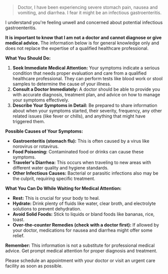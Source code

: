 > Doctor, I have been experiencing severe stomach pain, nausea and vomiting, and diarrhea. I fear it might be an infectious gastroenteritis.

I understand you're feeling unwell and concerned about potential infectious gastroenteritis.  

**It is important to know that I am not a doctor and cannot diagnose or give medical advice.** The information below is for general knowledge only and does not 
replace the expertise of a qualified healthcare professional. 

 **What You Should Do:**

1. **Seek Immediate Medical Attention:** Your symptoms indicate a serious condition that needs proper evaluation and care from a qualified healthcare professional. 
They can perform tests like blood work or stool samples to determine the cause of your illness.
2. **Consult a Doctor Immediately:**  A doctor should be able to provide you with accurate diagnosis, treatment plan, and advice on how to manage your symptoms 
effectively. 
3. **Describe Your Symptoms in Detail:** Be prepared to share information about when your symptoms started, their severity, frequency, any other related issues 
(like fever or chills), and anything that might have triggered them. 

**Possible Causes of Your Symptoms:**

* **Gastroenteritis (stomach flu):** This is often caused by a virus like norovirus or rotavirus.
* **Food Poisoning:** Contaminated food or drinks can cause these symptoms.
* **Traveler's Diarrhea:**  This occurs when traveling to new areas with different water quality and hygiene standards. 
* **Other Infectious Causes:** Bacterial or parasitic infections also may be the culprit, requiring specific treatment.

**What You Can Do While Waiting for Medical Attention:**

* **Rest:** This is crucial for your body to heal.
* **Hydrate:** Drink plenty of fluids like water, clear broth, and electrolyte solutions to prevent dehydration. 
* **Avoid Solid Foods:**  Stick to liquids or bland foods like bananas, rice, toast.
* **Over-the-counter Remedies (check with a doctor first):** If allowed by your doctor, medications for nausea and diarrhea might offer some relief.

**Remember:** This information is not a substitute for professional medical advice. Get prompt medical attention for proper diagnosis and treatment. 


Please schedule an appointment with your doctor or visit an urgent care facility as soon as possible.